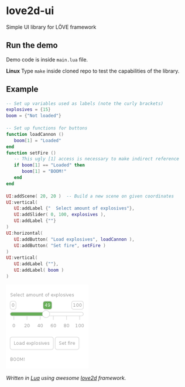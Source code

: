 # love2d-ui
Simple UI library for LÖVE framework

## Run the demo
Demo code is inside `main.lua` file.

**Linux**
Type `make` inside cloned repo to test the capabilities of the library.

## Example
```lua
-- Set up variables used as labels (note the curly brackets)
explosives = {15}
boom = {"Not loaded"}

-- Set up functions for buttons
function loadCannon () 
   boom[1] = "Loaded" 
end
function setFire ()
   -- This ugly [1] access is necessary to make indirect reference
   if boom[1] == "Loaded" then 
      boom[1] = "BOOM!" 
   end
end

UI:addScene( 20, 20 )  -- Build a new scene on given coordinates
UI:vertical(
   UI:addLabel {"  Select amount of explosives"},
   UI:addSlider( 0, 100, explosives ),
   UI:addLabel {""}
)
UI:horizontal(
   UI:addButton( "Load explosives", loadCannon ), 
   UI:addButton( "Set fire", setFire )
)
UI:vertical( 
   UI:addLabel {""},
   UI:addLabel( boom ) 
)
```
![Example of UI](example.png)

*Written in [Lua](https://www.lua.org/) using awesome [love2d](https://love2d.org/) framework.*
